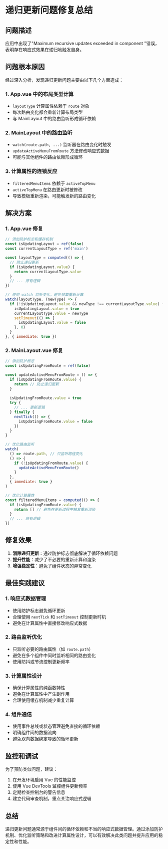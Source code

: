 # 递归更新问题修复总结

## 问题描述
应用中出现了"Maximum recursive updates exceeded in component <Layout>"错误，表明存在响应式效果在递归地触发自身。

## 问题根本原因
经过深入分析，发现递归更新问题主要由以下几个方面造成：

### 1. App.vue 中的布局类型计算
- `layoutType` 计算属性依赖于 `route` 对象
- 每次路由变化都会重新计算布局类型
- 与 MainLayout 中的路由监听形成循环依赖

### 2. MainLayout 中的路由监听
- `watch(route.path, ...)` 监听器在路由变化时触发
- `updateActiveMenuFromRoute` 方法修改响应式数据
- 可能与其他组件的路由依赖形成循环

### 3. 计算属性的连锁反应
- `filteredMenuItems` 依赖于 `activeTopMenu`
- `activeTopMenu` 在路由更新时被修改
- 导致模板重新渲染，可能触发新的路由变化

## 解决方案

### 1. App.vue 修复
```javascript
// 添加防护标志和缓存机制
const isUpdatingLayout = ref(false)
const currentLayoutType = ref('main')

const layoutType = computed(() => {
  // 防止递归更新
  if (isUpdatingLayout.value) {
    return currentLayoutType.value
  }
  // ... 原有逻辑
})

// 使用 watch 监听变化，避免频繁重新计算
watch(layoutType, (newType) => {
  if (!isUpdatingLayout.value && newType !== currentLayoutType.value) {
    isUpdatingLayout.value = true
    currentLayoutType.value = newType
    setTimeout(() => {
      isUpdatingLayout.value = false
    }, 0)
  }
}, { immediate: true })
```

### 2. MainLayout.vue 修复
```javascript
// 添加防护标志
const isUpdatingFromRoute = ref(false)

const updateActiveMenuFromRoute = () => {
  if (isUpdatingFromRoute.value) {
    return // 防止递归更新
  }
  
  isUpdatingFromRoute.value = true
  try {
    // ... 更新逻辑
  } finally {
    nextTick(() => {
      isUpdatingFromRoute.value = false
    })
  }
}

// 优化路由监听
watch(
  () => route.path, // 只监听路径变化
  () => {
    if (!isUpdatingFromRoute.value) {
      updateActiveMenuFromRoute()
    }
  }, 
  { immediate: true }
)

// 优化计算属性
const filteredMenuItems = computed(() => {
  if (isUpdatingFromRoute.value) {
    return [] // 避免在更新过程中触发重新渲染
  }
  // ... 原有逻辑
})
```

## 修复效果
1. **消除递归更新**：通过防护标志彻底解决了循环依赖问题
2. **提升性能**：减少了不必要的重新计算和渲染
3. **增强稳定性**：避免了组件状态的异常变化

## 最佳实践建议

### 1. 响应式数据管理
- 使用防护标志避免循环更新
- 合理使用 `nextTick` 和 `setTimeout` 控制更新时机
- 避免在计算属性中直接修改响应式数据

### 2. 路由监听优化
- 只监听必要的路由属性（如 `route.path`）
- 避免在多个组件中同时监听相同的路由变化
- 使用防抖或节流控制更新频率

### 3. 计算属性设计
- 确保计算属性的纯函数特性
- 避免在计算属性中产生副作用
- 合理使用缓存机制减少重复计算

### 4. 组件通信
- 使用事件总线或状态管理避免直接的循环依赖
- 明确组件间的数据流向
- 避免双向数据绑定导致的循环更新

## 监控和调试
为了预防类似问题，建议：
1. 在开发环境启用 Vue 的性能监控
2. 使用 Vue DevTools 监控组件更新频率
3. 定期检查控制台的警告信息
4. 建立代码审查机制，重点关注响应式逻辑

## 总结
递归更新问题通常源于组件间的循环依赖和不当的响应式数据管理。通过添加防护机制、优化监听策略和改进计算属性设计，可以有效解决此类问题并提升应用的稳定性和性能。